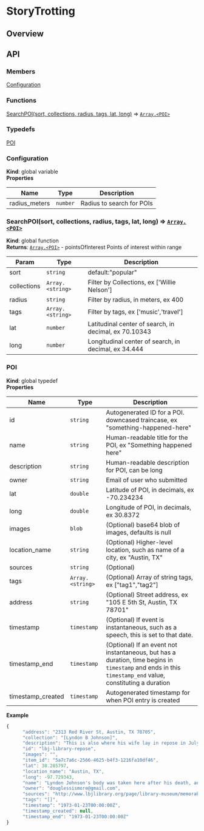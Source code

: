 # StoryTrotting

## Overview 

## API

### Members

<dl>
<dt><a href="#Configuration">Configuration</a></dt>
<dd></dd>
</dl>

### Functions

<dl>
<dt><a href="#SearchPOI">SearchPOI(sort, collections, radius, tags, lat, long)</a> ⇒ <code><a href="#POI">Array.&lt;POI&gt;</a></code></dt>
<dd></dd>
</dl>

### Typedefs

<dl>
<dt><a href="#POI">POI</a></dt>
<dd></dd>
</dl>

<a name="Configuration"></a>

### Configuration
**Kind**: global variable  
**Properties**

| Name | Type | Description |
| --- | --- | --- |
| radius_meters | <code>number</code> | Radius to search for POIs |

<a name="SearchPOI"></a>

### SearchPOI(sort, collections, radius, tags, lat, long) ⇒ [<code>Array.&lt;POI&gt;</code>](#POI)
**Kind**: global function  
**Returns**: [<code>Array.&lt;POI&gt;</code>](#POI) - pointsOfInterest Points of interest within range  

| Param | Type | Description |
| --- | --- | --- |
| sort | <code>string</code> | default:"popular" |
| collections | <code>Array.&lt;string&gt;</code> | Filter by Collections, ex ['Willie Nelson'] |
| radius | <code>string</code> | Filter by radius, in meters, ex 400 |
| tags | <code>Array.&lt;string&gt;</code> | Filter by tags, ex ['music','travel'] |
| lat | <code>number</code> | Latitudinal center of search, in decimal, ex 70.10343 |
| long | <code>number</code> | Longitudinal center of search, in decimal, ex 34.444 |

<a name="POI"></a>

### POI
**Kind**: global typedef  
**Properties**

| Name | Type | Description |
| --- | --- | --- |
| id | <code>string</code> | Autogenerated ID for a POI. downcased traincase, ex "something-happened-here" |
| name | <code>string</code> | Human-readable title for the POI, ex "Something happened here" |
| description | <code>string</code> | Human-readable description for POI, can be long |
| owner | <code>string</code> | Email of user who submitted |
| lat | <code>double</code> | Latitude of POI, in decimals, ex -70.234234 |
| long | <code>double</code> | Longitude of POI, in decimals, ex 30.8372 |
| images | <code>blob</code> | (Optional) base64 blob of images, defaults is null |
| location_name | <code>string</code> | (Optional) Higher-level location, such as name of a city, ex "Austin, TX" |
| sources | <code>string</code> | (Optional) |
| tags | <code>Array.&lt;string&gt;</code> | (Optional) Array of string tags, ex ["tag1","tag2"] |
| address | <code>string</code> | (Optional) Street address, ex "105 E 5th St, Austin, TX 78701" |
| timestamp | <code>timestamp</code> | (Optional) If event is instantaneous, such as a speech, this is set to that date. |
| timestamp_end | <code>timestamp</code> | (Optional) If an event not instantaneous, but has a duration, time begins in `timestamp` and ends in this `timestamp_end` value, constituting a duration |
| timestamp_created | <code>timestamp</code> | Autogenerated timestamp for when POI entry is created |

**Example**  
```js
{
      "address": "2313 Red River St, Austin, TX 78705",
      "collection": "[Lyndon B Johnson]",
      "description": "This is also where his wife lay in repose in July of 2007",
      "id": "lbj-library-repose",
      "images": "",
      "item_id": "5a7c7a6c-2566-4625-b4f3-1216fa10df46",
      "lat": 30.285797,
      "location_name": "Austin, TX",
      "long": -97.729343,
      "name": "Lyndon Johnson's body was taken here after his death, and more than 32,000 people attended to pay their last respects.",
      "owner": "douglessismore@gmail.com",
      "sources": "http://www.lbjlibrary.org/page/library-museum/memorable-moments-at-the-lbj-library",
      "tags": "[]",
      "timestamp": "1973-01-23T00:00:00Z",
      "timestamp_created": null,
      "timestamp_end": "1973-01-23T00:00:00Z"
}
```
